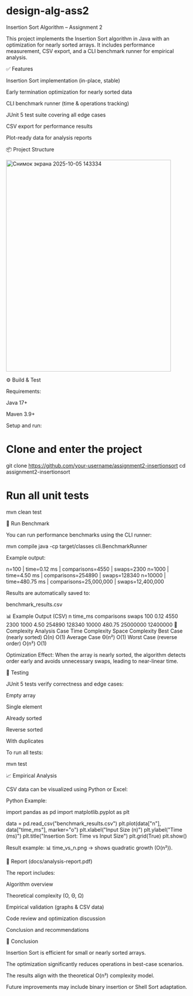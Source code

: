 # design-alg-ass2
Insertion Sort Algorithm – Assignment 2

This project implements the Insertion Sort algorithm in Java with an optimization for nearly sorted arrays.
It includes performance measurement, CSV export, and a CLI benchmark runner for empirical analysis.

✅ Features

Insertion Sort implementation (in-place, stable)

Early termination optimization for nearly sorted data

CLI benchmark runner (time & operations tracking)

JUnit 5 test suite covering all edge cases

CSV export for performance results

Plot-ready data for analysis reports

📦 Project Structure

<img width="449" height="575" alt="Снимок экрана 2025-10-05 143334" src="https://github.com/user-attachments/assets/17209c20-5dfe-4f98-83a0-e0aa2503b435" />


⚙️ Build & Test

Requirements:

Java 17+

Maven 3.9+

Setup and run:

# Clone and enter the project
git clone https://github.com/your-username/assignment2-insertionsort
cd assignment2-insertionsort

# Run all unit tests
mvn clean test

🚀 Run Benchmark

You can run performance benchmarks using the CLI runner:

mvn compile
java -cp target/classes cli.BenchmarkRunner


Example output:

n=100 | time=0.12 ms | comparisons=4550 | swaps=2300
n=1000 | time=4.50 ms | comparisons=254890 | swaps=128340
n=10000 | time=480.75 ms | comparisons=25,000,000 | swaps=12,400,000


Results are automatically saved to:

benchmark_results.csv

📊 Example Output (CSV)
n	time_ms	comparisons	swaps
100	0.12	4550	2300
1000	4.50	254890	128340
10000	480.75	25000000	12400000
🧮 Complexity Analysis
Case	Time Complexity	Space Complexity
Best Case (nearly sorted)	Ω(n)	O(1)
Average Case	Θ(n²)	O(1)
Worst Case (reverse order)	O(n²)	O(1)

Optimization Effect:
When the array is nearly sorted, the algorithm detects order early and avoids unnecessary swaps, leading to near-linear time.

🧪 Testing

JUnit 5 tests verify correctness and edge cases:

Empty array

Single element

Already sorted

Reverse sorted

With duplicates

To run all tests:

mvn test

📈 Empirical Analysis

CSV data can be visualized using Python or Excel:

Python Example:

import pandas as pd
import matplotlib.pyplot as plt

data = pd.read_csv("benchmark_results.csv")
plt.plot(data["n"], data["time_ms"], marker="o")
plt.xlabel("Input Size (n)")
plt.ylabel("Time (ms)")
plt.title("Insertion Sort: Time vs Input Size")
plt.grid(True)
plt.show()


Result example:
📊 time_vs_n.png → shows quadratic growth (O(n²)).

🧾 Report (docs/analysis-report.pdf)

The report includes:

Algorithm overview

Theoretical complexity (O, Θ, Ω)

Empirical validation (graphs & CSV data)

Code review and optimization discussion

Conclusion and recommendations

🧠 Conclusion

Insertion Sort is efficient for small or nearly sorted arrays.

The optimization significantly reduces operations in best-case scenarios.

The results align with the theoretical O(n²) complexity model.

Future improvements may include binary insertion or Shell Sort adaptation.
